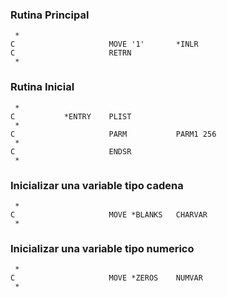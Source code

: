 ### Rutina Principal

```cobol
 *
C                     MOVE '1'       *INLR
C                     RETRN
 *
```

### Rutina Inicial

```cobol
 *
C           *ENTRY    PLIST
 *
C                     PARM           PARM1 256
 *
C                     ENDSR
 *
```

### Inicializar una variable tipo cadena

```cobol
 *
C                     MOVE *BLANKS   CHARVAR
 *
```

### Inicializar una variable tipo numerico

```cobol
 *
C                     MOVE *ZEROS    NUMVAR
 *
```
